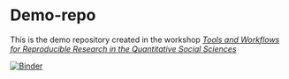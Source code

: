 # Demo-repo

This is the demo repository created in the workshop [*Tools and Workflows for Reproducible Research in the Quantitative Social Sciences*](https://github.com/jobreu/reproducible-research-gesis-2021)

[![Binder](https://mybinder.org/badge_logo.svg)](https://mybinder.org/v2/gh/lsprengelmeyer/demo-repo.git/HEAD)
